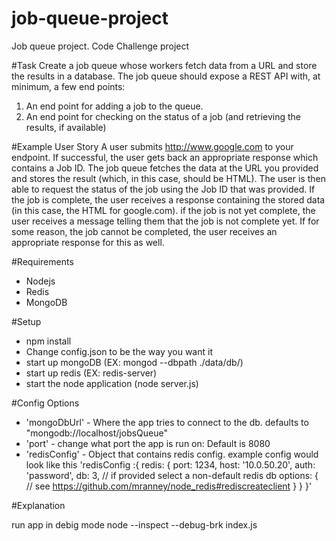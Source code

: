 # job-queue-project
Job queue project. Code Challenge project

#Task
Create a job queue whose workers fetch data from a URL and store the results in a database.  The job queue should expose a REST API with, at minimum, a few end points:
1) An end point for adding a job to the queue.
2) An end point for checking on the status of a job (and retrieving the results, if available)

#Example User Story
A user submits http://www.google.com to your endpoint. If successful, the user gets back an appropriate response which contains a Job ID. The job queue fetches the data at the URL you provided and stores the result (which, in this case, should be HTML). The user is then able to request the status of the job using the Job ID that was provided. If the job is complete, the user receives a response containing the stored data (in this case, the HTML for google.com). if the job is not yet complete, the user receives a message telling them that the job is not complete yet. If for some reason, the job cannot be completed, the user receives an appropriate response for this as well.


#Requirements
- Nodejs
- Redis
- MongoDB

#Setup
- npm install
- Change config.json to be the way you want it
- start up mongoDB (EX: mongod --dbpath ./data/db/)
- start up redis (EX: redis-server)
- start the node application (node server.js)

#Config Options
- 'mongoDbUrl' - Where the app tries to connect to the db. defaults to "mongodb://localhost/jobsQueue"
- 'port' - change what port the app is run on: Default is 8080
- 'redisConfig' - Object that contains redis config. example config would look like this
'redisConfig :{
    redis: {
        port: 1234,
        host: '10.0.50.20',
        auth: 'password',
        db: 3, // if provided select a non-default redis db
        options: {
          // see https://github.com/mranney/node_redis#rediscreateclient
        }
      }
  }'

#Explanation


run app in debig mode
node --inspect --debug-brk index.js
